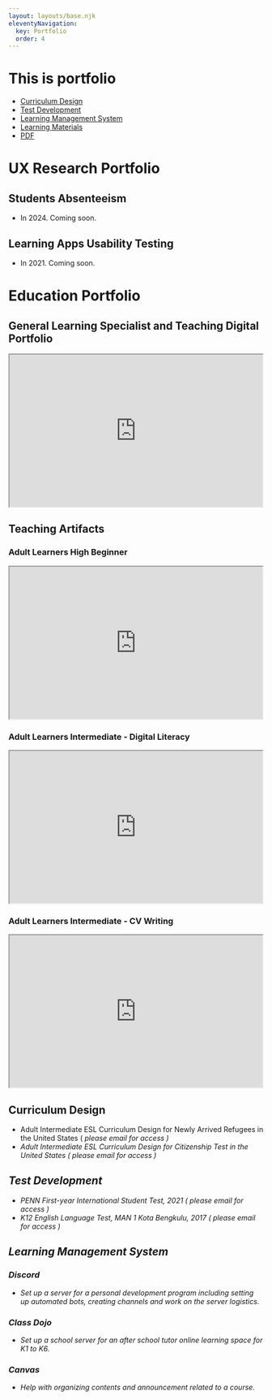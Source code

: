 ```yaml
---
layout: layouts/base.njk
eleventyNavigation:
  key: Portfolio
  order: 4
---
```


# This is portfolio


<div class="tabsWrapper clear" id="t0">
<ul class="tabs">
    <li>
        <a href="#t1">Curriculum Design</a></li>
    <li>
        <a href="#t2">Test Development</a></li>
    <li>
        <a href="#t3">Learning Management System</a></li>
    <li>
        <a href="#t4">Learning Materials</a></li>
    <li id="pdftab">
        <a href="">PDF</a></li>
</ul>
</div>

# UX Research Portfolio

## Students Absenteeism
- In 2024. Coming soon.

## Learning Apps Usability Testing
- In 2021. Coming soon.


# Education Portfolio

## General Learning Specialist and Teaching Digital Portfolio

<div>
    <iframe
        frameborder="1"
        width="500"
        height="300"
        src="https://drive.google.com/file/d/1TpnpgnvoE6WRIJDzTI-uPylts39sWk7e/preview">
    </iframe>
</div>

## Teaching Artifacts
### Adult Learners High Beginner
<div>
    <iframe
        frameborder="1"
        width="500"
        height="300"
        src="https://drive.google.com/file/d/17Yq5DT0CdIgCAPsnO0ct4j4miBw9ZeXn/preview">
    </iframe>
</div>

### Adult Learners Intermediate - Digital Literacy
<div>
    <iframe
        frameborder="1"
        width="500"
        height="300"
        src="https://drive.google.com/file/d/1qR9NFWCr7mjAv8JiFA5L3DZYyzD5joIR/preview">
    </iframe>
</div>

### Adult Learners Intermediate - CV Writing
<div>
    <iframe
        frameborder="1"
        width="500"
        height="300"
        src="https://drive.google.com/file/d/1dFgcB_0sL3JLY878Jj0SqsKfGCuN3l0W/preview">
    </iframe>
</div>

## Curriculum Design 
- Adult Intermediate ESL Curriculum Design for Newly Arrived Refugees in the United States
(<em> please email for access <em/>)
- Adult Intermediate ESL Curriculum Design for Citizenship Test in the United States (<em> please email for access <em/>)


## Test Development
- PENN First-year International Student Test, 2021 (<em> please email for access <em/>)
- K12 English Language Test, MAN 1 Kota Bengkulu, 2017 (<em> please email for access <em/>)

## Learning Management System

### Discord
- Set up a server for a personal development program including setting up automated bots, creating channels and work on the server logistics.

### Class Dojo
- Set up a school server for an after school tutor online learning space for K1 to K6. 

### Canvas
- Help with organizing contents and announcement related to a course.
